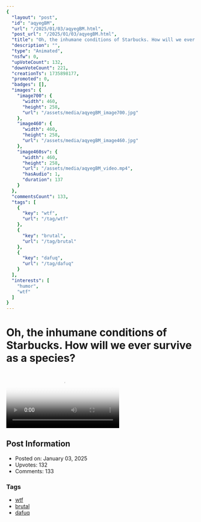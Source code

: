 ```yaml
---
{
  "layout": "post",
  "id": "aqyegBM",
  "url": "/2025/01/03/aqyegBM.html",
  "post_url": "/2025/01/03/aqyegBM.html",
  "title": "Oh, the inhumane conditions of Starbucks. How will we ever survive as a species?",
  "description": "",
  "type": "Animated",
  "nsfw": 0,
  "upVoteCount": 132,
  "downVoteCount": 221,
  "creationTs": 1735898177,
  "promoted": 0,
  "badges": [],
  "images": {
    "image700": {
      "width": 460,
      "height": 258,
      "url": "/assets/media/aqyegBM_image700.jpg"
    },
    "image460": {
      "width": 460,
      "height": 258,
      "url": "/assets/media/aqyegBM_image460.jpg"
    },
    "image460sv": {
      "width": 460,
      "height": 258,
      "url": "/assets/media/aqyegBM_video.mp4",
      "hasAudio": 1,
      "duration": 137
    }
  },
  "commentsCount": 133,
  "tags": [
    {
      "key": "wtf",
      "url": "/tag/wtf"
    },
    {
      "key": "brutal",
      "url": "/tag/brutal"
    },
    {
      "key": "dafuq",
      "url": "/tag/dafuq"
    }
  ],
  "interests": [
    "humor",
    "wtf"
  ]
}
---
```


# Oh, the inhumane conditions of Starbucks. How will we ever survive as a species?

<video controls playsinline loop poster="/assets/media/aqyegBM_image460.jpg">
  <source src="/assets/media/aqyegBM_video.mp4" type="video/mp4">
  Your browser does not support the video tag.
</video>

## Post Information

- Posted on: January 03, 2025
- Upvotes: 132
- Comments: 133

### Tags

- [wtf](/tag/wtf)
- [brutal](/tag/brutal)
- [dafuq](/tag/dafuq)
